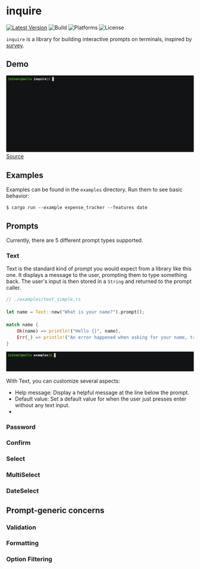 # inquire

[![Latest Version]][crates.io] ![Build] ![Platforms] ![License]

[crates.io]: https://crates.io/crates/inquire
[Latest Version]: https://img.shields.io/crates/v/inquire.svg
[Build]: https://github.com/mikaelmello/inquire/actions/workflows/test.yml/badge.svg
[Platforms]: https://img.shields.io/badge/platform-linux%20%7C%20macos%20%7C%20windows-success
[License]: https://img.shields.io/crates/l/inquire.svg

`inquire` is a library for building interactive prompts on terminals, inspired by [survey](https://github.com/AlecAivazis/survey).

## Demo

![Animated GIF making a demonstration of a questionnaire created with this library. You can replay this recording in your terminal with asciinema play command - asciinema play ./assets/expense_tracker.cast](assets/expense_tracker.gif)
[Source](examples/expense_tracker.rs)

## Examples

Examples can be found in the `examples` directory. Run them to see basic behavior:

```
$ cargo run --example expense_tracker --features date
```

## Prompts

Currently, there are 5 different prompt types supported.

### Text

Text is the standard kind of prompt you would expect from a library like this one. It displays a message to the user, prompting them to type something back. The user's input is then stored in a `String` and returned to the prompt caller.

```rust
// ./examples/text_simple.rs

let name = Text::new("What is your name?").prompt();

match name {
    Ok(name) => println!("Hello {}", name),
    Err(_) => println!("An error happened when asking for your name, try again later."),
}
```

![Animated GIF making a demonstration of a simple prompt with Text created with this library. You can replay this recording in your terminal with asciinema play command using the file ./assets/text_simple.cast](assets/text_simple.gif)

With Text, you can customize several aspects:

- Help message: Display a helpful message at the line below the prompt.
- Default value: Set a default value for when the user just presses enter without any text input.
- 


### Password

### Confirm

### Select

### MultiSelect

### DateSelect

## Prompt-generic concerns

### Validation

### Formatting

### Option Filtering